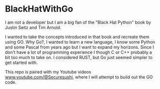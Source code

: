 # BlackHatWithGo
I am not a developer but I am a big fan of the "Black Hat Python" book by Justin Seitz and Tim Arnold.

I wanted to take the concepts introduced in that book and recreate them using GO. Why Go?, I wanted to learn a new language, I know some Python and some Pascal from years ago but I want to expand my horizons. Since I don't have a lot of programming experience I though C or C++ probably a bit too much to take on. I considered RUST, but Go just seemed simpler to get started with.

This repo is paired with my Youtube videos www.youtube.com/@Securesushi, where I will attempt to build out the GO code.
